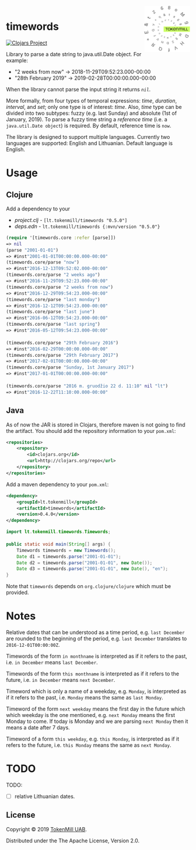 <a href="http://www.tokenmill.lt">
      <img src=".github/tokenmill-logo.svg" width="125" height="125" align="right" />
</a>

# timewords

[![Clojars Project](https://img.shields.io/clojars/v/lt.tokenmill/timewords.svg)](https://clojars.org/lt.tokenmill/timewords)

Library to parse a date string to java.util.Date object. For example:

* "2 weeks from now" -> 2018-11-29T09:52:23.000-00:00
* "28th February 2019" -> 2019-02-28T00:00:00.000-00:00

When the library cannot parse the input string it returns *`nil`*.

More formally, from four types of temporal expressions: *time*, *duration*, *interval*, and *set*; only one type is of interest: *time*. Also, *time* type can be divided into two subtypes: fuzzy (e.g. last Sunday) and absolute (1st of January, 2019). To parse a fuzzy time string a *reference time* (i.e. a `java.util.Date object`) is required. By default, reference time is ``now``. 

The library is designed to support multiple languages. Currently two languages are supported: English and Lithuanian. Default language is English.

# Usage
 
## Clojure

Add a dependency to your
* *project.clj* - `[lt.tokenmill/timewords "0.5.0"]`
* *deps.edn* - `lt.tokenmill/timewords {:mvn/version "0.5.0"}`

```clojure
(require '[timewords.core :refer [parse]])
=> nil
(parse "2001-01-01")
=> #inst"2001-01-01T00:00:00.000-00:00"
(timewords.core/parse "now")
=> #inst"2016-12-13T09:52:02.000-00:00"
(timewords.core/parse "2 weeks ago")
=> #inst"2016-11-29T09:52:23.000-00:00"
(timewords.core/parse "2 weeks from now")
=> #inst"2016-12-29T09:54:23.000-00:00"
(timewords.core/parse "last monday")
=> #inst"2016-12-12T09:54:23.000-00:00"
(timewords.core/parse "last june")
=> #inst"2016-06-12T09:54:23.000-00:00"
(timewords.core/parse "last spring")
=> #inst"2016-05-12T09:54:23.000-00:00"

(timewords.core/parse "29th February 2016")
=> #inst"2016-02-29T00:00:00.000-00:00"
(timewords.core/parse "29th February 2017")
=> #inst"2017-02-01T00:00:00.000-00:00"
(timewords.core/parse "Sunday, 1st January 2017")
=> #inst"2017-01-01T00:00:00.000-00:00"

(timewords.core/parse "2016 m. gruodžio 22 d. 11:10" nil "lt")
=> #inst"2016-12-22T11:10:00.000-00:00"
```

## Java

As of now the JAR is stored in Clojars, therefore maven is not going to find the artifact.
You should add the repository information to your `pom.xml`:
```xml
<repositories>
    <repository>
        <id>clojars.org</id>
        <url>http://clojars.org/repo</url>
    </repository>
</repositories>

```

Add a maven dependency to your `pom.xml`:

```xml
<dependency>
    <groupId>lt.tokenmill</groupId>
    <artifactId>timewords</artifactId>
    <version>0.4.0</version>
</dependency>
```

```java
import lt.tokenmill.timewords.Timewords;

public static void main(String[] args) {
    Timewords timewords = new Timewords();
    Date d1 = timewords.parse("2001-01-01");
    Date d2 = timewords.parse("2001-01-01", new Date());
    Date d3 = timewords.parse("2001-01-01", new Date(), "en");
}
```
Note that `timewords` depends on `org.clojure/clojure` which must be provided.

# Notes

Relative dates that can be understood as a time period, e.g. `last December` are rounded to the beginning of the period, e.g. `last December` translates to `2016-12-01T00:00:00Z`.

Timewords of the form `in monthname` is interpreted as if it refers to the past, i.e. `in December` means `last December`.

Timewords of the form `this monthname` is interpreted as if it refers to the future, i.e. `in December` means `next December`.

Timeword which is only a name of a weekday, e.g. `Monday`, is interpreted as if it refers to the past, i.e. `Monday` means the same as `last Monday`.

Timeword of the form `next weekday` means the first day in the future which which weekday is the one mentioned, e.g. `next Monday` means the first Monday to come. If today is Monday and we are parsing `next Monday` then it means a date after 7 days. 

Timeword of a form `this weekday`, e.g. `this Monday`, is interpreted as if it refers to the future, i.e. `this Monday` means the same as `next Monday`.

# TODO

TODO: 
- [ ] relative Lithuanian dates.

## License

Copyright &copy; 2019 [TokenMill UAB](http://www.tokenmill.lt).

Distributed under the The Apache License, Version 2.0.
